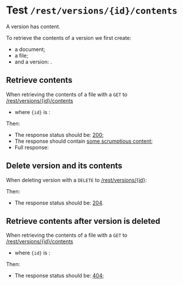 # Test `/rest/versions/{id}/contents`

A version has content.

To retrieve the contents of a version we first create: 
  
[ ](- "#docId=createDocument()")
[ ](- "#fileId=createFile(#docId)")
[ ](- "#versionId=createVersion(#fileId)")

  - a document;
  - a file;
  - and a version: [ ](- "c:echo=#versionId").

## Retrieve contents
When retrieving the contents of a file with a `GET` to [/rest/versions/{id}/contents](- "#getEndpoint") 

 - where `{id}` is [ ](- "c:echo=#versionId"):

[ ](- "#retrieveResult=retrieve(#getEndpoint, #versionId)")

Then:

 - The response status should be: [200](- "?=#retrieveResult.status");
 - The response should contain [some scrumptious content](- "?=#retrieveResult.contents");
 - Full response:

[ ](- "ext:embed=#retrieveResult.body")

## Delete version and its contents
When deleting version [ ](- "c:echo=#versionId") with a `DELETE` to [/rest/versions/{id}](- "#deleteEndpoint"):

[ ](- "#deleteResult=delete(#deleteEndpoint, #versionId)")

Then:

 - The response status should be: [204](- "?=#deleteResult.status").

## Retrieve contents after version is deleted
When retrieving the contents of a file with a `GET` to [/rest/versions/{id}/contents](- "#getEndpoint") 

 - where `{id}` is [ ](- "c:echo=#versionId"):

[ ](- "#retrieveResultAfterDelete=retrieve(#getEndpoint, #versionId)")

Then:

 - The response status should be: [404](- "?=#retrieveResultAfterDelete.status");

